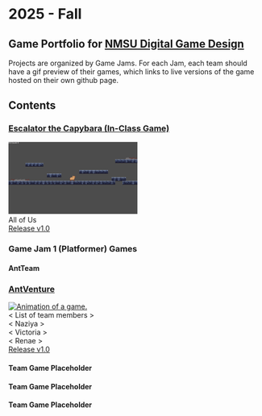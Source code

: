 # 2025 - Fall

## Game Portfolio for [NMSU Digital Game Design](/../index.md)

Projects are organized by Game Jams. For each Jam, each team should have a gif preview of their games, which links to live versions of the game hosted on their own github page.

## Contents

### [Escalator the Capybara (In-Class Game)](https://bilhamil.github.io/Escalator/)
<a href="https://bilhamil.github.io/Escalator/" target="_blank"><img src="./art/escalator.gif" alt="Animation of a game." width="256"/></a><br/> 
All of Us<br/> 
[Release v1.0](https://github.com/bilhamil/Escalator-Demo-Game/releases/tag/v1.0)

### Game Jam 1 (Platformer) Games

#### AntTeam
### [AntVenture](<link to live game demo>)
<a href="<link to live game demo>" target="_blank"><img src="<./art/AntVenture.gif>" alt="Animation of a game." width="256"/></a><br/> 
< List of team members ><br/> 
< Naziya ><br/>
< Victoria ><br/>
< Renae ><br/>
[Release v1.0](https://hunter-byte-afk.github.io/AntVenture/ANTventureLost%20in%20the%20Colony.html)
#### Team Game Placeholder

#### Team Game Placeholder

#### Team Game Placeholder
